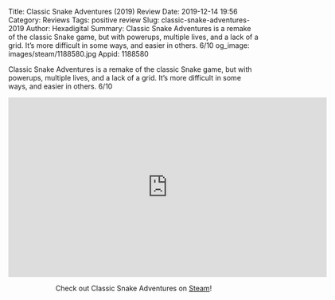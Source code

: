 Title: Classic Snake Adventures (2019) Review
Date: 2019-12-14 19:56
Category: Reviews
Tags: positive review
Slug: classic-snake-adventures-2019
Author: Hexadigital
Summary: Classic Snake Adventures is a remake of the classic Snake game, but with powerups, multiple lives, and a lack of a grid. It’s more difficult in some ways, and easier in others. 6/10
og_image: images/steam/1188580.jpg
Appid: 1188580

Classic Snake Adventures is a remake of the classic Snake game, but with powerups, multiple lives, and a lack of a grid. It’s more difficult in some ways, and easier in others. 6/10

<center><iframe src="https://www.youtube.com/embed/I_MYjwc1-oY?feature=oembed" allow="accelerometer; autoplay; encrypted-media; gyroscope; picture-in-picture" width="640" height="360" frameborder="0"></iframe>

Check out Classic Snake Adventures on [Steam](https://store.steampowered.com/app/1188580/?curator_clanid=34633900)!</center>
